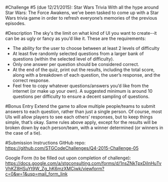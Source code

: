 #Challenge #5 (due 12/21/2015): Star Wars Trivia
With all the hype around Star Wars: The Force Awakens, we’ve been tasked to come up with a Star Wars trivia game in order to refresh everyone’s memories of the previous episodes.

#Description
The sky's the limit on what kind of UI you want to create--it can be as ugly or fancy as you’d like it.  These are the requirements:
* The ability for the user to choose between at least 2 levels of difficulty
* At least five randomly selected questions from a larger bank of questions (within the selected level of difficulty).  
* Only one answer per question should be considered correct.
* At the end of the quiz, print out the results, including the total score, along with a breakdown of each question, the user’s response, and the correct response.
* Feel free to copy whatever questions/answers you’d like from the internet (or make up your own).  A suggested minimum is around 10 questions per difficulty to ensure a decent sampling of questions.

#Bonus Entry
Extend the game to allow multiple people/teams to submit answers to each question, rather than just a single person.  Of course, most UIs will allow players to see each others’ responses, but to keep things simple, that’s okay.  Same rules above apply, except for the results will be broken down by each person/team, with a winner determined (or winners in the case of a tie).

#Submission Instructions
GitHub repo: https://github.com/STGCodeChallenges/Q4-2015-Challenge-05

Google Form (to be filled out upon completion of challenge): https://docs.google.com/a/stgconsulting.com/forms/d/1nsZNkTpxDiInHuTvVhKZ8HSuYt9W_Zg_hK6mzXMCiwk/viewform?c=0&w=1&usp=mail_form_link
